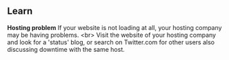 
## Learn

**Hosting problem**
If your website is not loading at all, your hosting company may be having problems.
&lt;br&gt;
Visit the website of your hosting company and look for a &#39;status&#39; blog, or search on Twitter.com for other users also discussing downtime with the same host.